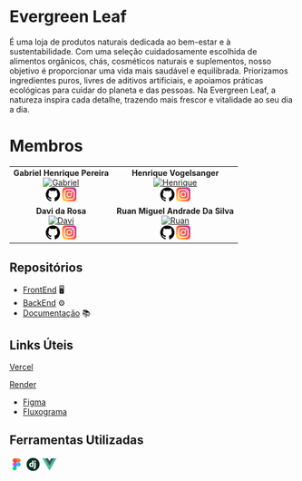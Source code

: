 # Evergreen Leaf

É uma loja de produtos naturais dedicada ao bem-estar e à sustentabilidade.
Com uma seleção cuidadosamente escolhida de alimentos orgânicos, chás, cosméticos naturais e suplementos, nosso objetivo é proporcionar uma vida mais saudável e equilibrada.
Priorizamos ingredientes puros, livres de aditivos artificiais, e apoiamos práticas ecológicas para cuidar do planeta e das pessoas.
Na Evergreen Leaf, a natureza inspira cada detalhe, trazendo mais frescor e vitalidade ao seu dia a dia.

# Membros

<div align="center">
<table>
<tr>

<td align="center">
   <b>Gabriel Henrique Pereira</b> <br>
   <a href="https://github.com/GabrielHenrique1784"><img src="https://avatars.githubusercontent.com/u/131368615?v=4" width="80px;" alt="Gabriel"/></a>
   <br>
   <a href="https://github.com/GabrielHenrique1784"><img src="/imgs/github-logo.png" width="25px;" alt="GitHub"/></a>
   <a href="https://www.instagram.com/gabriel.gh7/"><img src="/imgs/instagram.png" width="25px;" alt="Instagram"/></a>
</td>
<td align="center">
   <b>Henrique Vogelsanger</b> <br>
   <a href="https://github.com/HenriqueVogelsanger"><img src="https://avatars.githubusercontent.com/u/131290336?v=4" width="80px;" alt="Henrique"/></a>
   <br>
   <a href="https://github.com/HenriqueVogelsanger"><img src="/imgs/github-logo.png" width="25px;" alt="GitHub"/></a>
   <a href="https://www.instagram.com/henriquevogelsanger/"><img src="/imgs/instagram.png" width="25px;" alt="Instagram"/></a>
</td>
</tr>
<tr>
<td align="center">
   <b>Davi da Rosa</b> <br>
   <a href="https://github.com/ohdavir"><img src="https://avatars.githubusercontent.com/u/131276269?v=4" width="80px;" alt="Davi"/></a>
   <br>
   <a href="https://github.com/ohdavir"><img src="/imgs/github-logo.png" width="25px;" alt="GitHub"/></a>
   <a href="https://www.instagram.com/ohdavi.r/"><img src="/imgs/instagram.png" width="25px;" alt="Instagram"/></a>
</td>
<td align="center">
   <b>Ruan Miguel Andrade Da Silva</b> <br>
   <a href="https://github.com/rumians"><img src="https://avatars.githubusercontent.com/u/131881948?v=4" width="80px;" alt="Ruan"/></a>
   <br>
   <a href="https://github.com/rumians"><img src="/imgs/github-logo.png" width="25px;" alt="GitHub"/></a>
   <a href="https://www.instagram.com/ruan_megule/"><img src="/imgs/Instagram.png" width="25px;" alt="Instagram"/></a>
</td>
</tr>
</table>
</div>

## Repositórios

- [FrontEnd](https://github.com/Evergreen-Leaf/Frontend) 🖥️
- [BackEnd](https://github.com/Evergreen-Leaf/Backend) ⚙️
- [Documentação](https://github.com/Evergreen-Leaf/Evergreen-Leaf) 📚

## Links Úteis
[Vercel](https://evergreen-leaf.vercel.app)

[Render](https://backend-i15u.onrender.com/api)

- [Figma](https://www.figma.com/design/U0rbN7Tdzqr1EkRqOXGk7C/Evergreen-Leaf?node-id=0-1&p=f&t=7yE6JiJydnvjPArI-0)
- [Fluxograma](https://www.figma.com/board/nLsU9tRsYmEDT3NeuJwqxm/Fluxograma-Evergreen-Leaf?node-id=0-1&t=luyXcUqiG6wLwN8t-1)

## Ferramentas Utilizadas

<div aling="center">
   
<img src="/imgs/Figma.png" width="25px;" alt="Figma"/>

<img src="/imgs/django.png" width="25px;" alt="Django"/>

<img src="/imgs/vue-js-icon.png" width="25px;" alt="Vue.js"/>

<div/>
